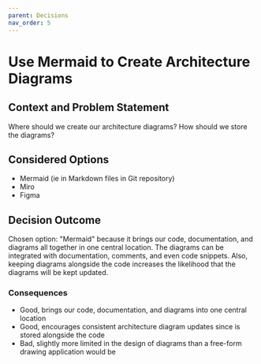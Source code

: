 ```yaml
---
parent: Decisions
nav_order: 5
---
```

# Use Mermaid to Create Architecture Diagrams

## Context and Problem Statement

Where should we create our architecture diagrams?
How should we store the diagrams?

## Considered Options

* Mermaid (ie in Markdown files in Git repository)
* Miro
* Figma

## Decision Outcome

Chosen option: "Mermaid" because it brings our code, documentation, and diagrams all together in one central location. The diagrams can be integrated with documentation, comments, and even code snippets. Also, keeping diagrams alongside the code increases the likelihood that the diagrams will be kept updated.

### Consequences

* Good, brings our code, documentation, and diagrams into one central location
* Good, encourages consistent architecture diagram updates since is stored alongside the code
* Bad, slightly more limited in the design of diagrams than a free-form drawing application would be
